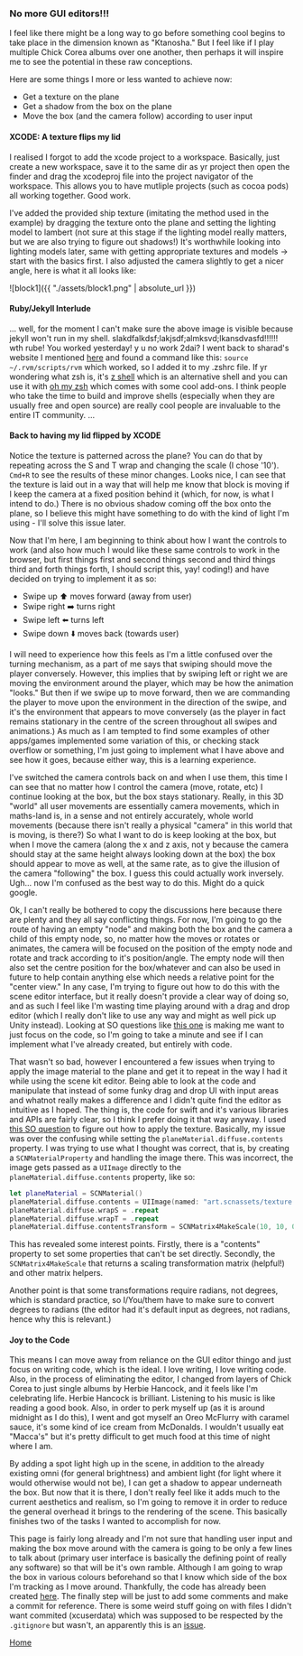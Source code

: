 ### No more GUI editors!!!

I feel like there might be a long way to go before something cool begins to take place in the dimension known as "Ktanosha." But I feel like if I play multiple Chick Corea albums over one another, then perhaps it will inspire me to see the potential in these raw conceptions.

Here are some things I more or less wanted to achieve now:
- Get a texture on the plane
- Get a shadow from the box on the plane
- Move the box (and the camera follow) according to user input


#### XCODE: A texture flips my lid

I realised I forgot to add the xcode project to a workspace. Basically, just create a new workspace, save it to the same dir as yr project then open the finder and drag the xcodeproj file into the project navigator of the workspace. This allows you to have mutliple projects (such as cocoa pods) all working together. Good work.

I've added the provided ship texture (imitating the method used in the example) by dragging the texture onto the plane and setting the lighting model to lambert (not sure at this stage if the lighting model really matters, but we are also trying to figure out shadows!) It's worthwhile looking into lighting models later, same with getting appropriate textures and models -> start with the basics first. I also adjusted the camera slightly to get a nicer angle, here is what it all looks like:

![block1]({{ "./assets/block1.png" | absolute_url }})


#### Ruby/Jekyll Interlude
...
well, for the moment I can't make sure the above image is visible because jekyll won't run in my shell. slakdfalkdsf;lakjsdf;almksvd;lkansdvasfd!!!!!! wth rube! You worked yesterday! y u no work 2dai? I went back to sharad's website I mentioned [here](./start) and found a command like this: `source ~/.rvm/scripts/rvm` which worked, so I added it to my .zshrc file. If yr wondering what zsh is, it's [z shell](http://www.zsh.org/) which is an alternative shell and you can use it with [oh my zsh](http://ohmyz.sh/) which comes with some cool add-ons. I think people who take the time to build and improve shells (especially when they are usually free and open source) are really cool people are invaluable to the entire IT community.
...


#### Back to having my lid flipped by XCODE

Notice the texture is patterned across the plane? You can do that by repeating across the S and T wrap and changing the scale (I chose '10'). `Cmd+R` to see the results of these minor changes. Looks nice, I can see that the texture is laid out in a way that will help me know that block is moving if I keep the camera at a fixed position behind it (which, for now, is what I intend to do.) There is no obvious shadow coming off the box onto the plane, so I believe this might have something to do with the kind of light I'm using - I'll solve this issue later.

Now that I'm here, I am beginning to think about how I want the controls to work (and also how much I would like these same controls to work in the browser, but first things first and second things second and third things third and forth things forth, I should script this, yay! coding!) and have decided on trying to implement it as so:

- Swipe up ⬆️ moves forward (away from user) 
- Swipe right ➡️ turns right
- Swipe left ⬅️ turns left
- Swipe down ⬇️ moves back (towards user)

I will need to experience how this feels as I'm a little confused over the turning mechanism, as a part of me says that swiping should move the player conversely. However, this implies that by swiping left or right we are moving the environment around the player, which may be how the animation "looks." But then if we swipe up to move forward, then we are commanding the player to move upon the environment in the direction of the swipe, and it's the environment that appears to move conversely (as the player in fact remains stationary in the centre of the screen throughout all swipes and animations.) As much as I am tempted to find some examples of other apps/games implemented some variation of this, or checking stack overflow or something, I'm just going to implement what I have above and see how it goes, because either way, this is a learning experience.

I've switched the camera controls back on and when I use them, this time I can see that no matter how I control the camera (move, rotate, etc) I continue looking at the box, but the box stays stationary. Really, in this 3D "world" all user movements are essentially camera movements, which in maths-land is, in a sense and not entirely accurately, whole world movements (because there isn't really a physical "camera" in this world that is moving, is there?) So what I want to do is keep looking at the box, but when I move the camera (along the x and z axis, not y because the camera should stay at the same height always looking down at the box) the box should appear to move as well, at the same rate, as to give the illusion of the camera "following" the box. I guess this could actually work inversely. Ugh... now I'm confused as the best way to do this. Might do a quick google.

Ok, I can't really be bothered to copy the discussions here because there are plenty and they all say conflicting things. For now, I'm going to go the route of having an empty "node" and making both the box and the camera a child of this empty node, so, no matter how the <whatever the box becomes> moves or rotates or animates, the camera will be focused on the position of the empty node and rotate and track according to it's position/angle. The empty node will then also set the centre position for the box/whatever and can also be used in future to help contain anything else which needs a relative point for the "center view." In any case, I'm trying to figure out how to do this with the scene editor interface, but it really doesn't provide a clear way of doing so, and as such I feel like I'm wasting time playing around with a drag and drop editor (which I really don't like to use any way and might as well pick up Unity instead). Looking at SO questions like [this one](https://stackoverflow.com/questions/42029347/position-a-scenekit-object-in-front-of-scncameras-current-orientation/42030679) is making me want to just focus on the code, so I'm going to take a minute and see if I can implement what I've already created, but entirely with code.

That wasn't so bad, however I encountered a few issues when trying to apply the image material to the plane and get it to repeat in the way I had it while using the scene kit editor. Being able to look at the code and manipulate that instead of some funky drag and drop UI with input areas and whatnot really makes a difference and I didn't quite find the editor as intuitive as I hoped. The thing is, the code for swift and it's various libraries and APIs are fairly clear, so I think I prefer doing it that way anyway. I used [this SO question](https://stackoverflow.com/questions/44920519/repeating-a-texture-over-a-plane-in-scenekit) to figure out how to apply the texture. Basically, my issue was over the confusing while setting the `planeMaterial.diffuse.contents` property. I was trying to use what I thought was correct, that is, by creating a `SCNMaterialProperty` and handling the image there. This was incorrect, the image gets passed as a `UIImage` directly to the `planeMaterial.diffuse.contents` property, like so:

```swift
let planeMaterial = SCNMaterial()
planeMaterial.diffuse.contents = UIImage(named: "art.scnassets/texture.png")
planeMaterial.diffuse.wrapS = .repeat
planeMaterial.diffuse.wrapT = .repeat
planeMaterial.diffuse.contentsTransform = SCNMatrix4MakeScale(10, 10, 0)
```

This has revealed some interest points. Firstly, there is a "contents" property to set some properties that can't be set directly. Secondly, the `SCNMatrix4MakeScale` that returns a scaling transformation matrix (helpful!) and other matrix helpers.

Another point is that some transformations require radians, not degrees, which is standard practice, so I/You/them have to make sure to convert degrees to radians (the editor had it's default input as degrees, not radians, hence why this is relevant.)


#### Joy to the Code

This means I can move away from reliance on the GUI editor thingo and just focus on writing code, which is the ideal. I love writing, I love writing code. Also, in the process of eliminating the editor, I changed from layers of Chick Corea to just single albums by Herbie Hancock, and it feels like I'm celebrating life. Herbie Hancock is brilliant. Listening to his music is like reading a good book. Also, in order to perk myself up (as it is around midnight as I do this), I went and got myself an Oreo McFlurry with caramel sauce, it's some kind of ice cream from McDonalds. I wouldn't usually eat "Macca's" but it's pretty difficult to get much food at this time of night where I am.

By adding a spot light high up in the scene, in addition to the already existing omni (for general brightness) and ambient light (for light where it would otherwise would not be), I can get a shadow to appear underneath the box. But now that it is there, I don't really feel like it adds much to the current aesthetics and realism, so I'm going to remove it in order to reduce the general overhead it brings to the rendering of the scene. This basically finishes two of the tasks I wanted to accomplish for now.

This page is fairly long already and I'm not sure that handling user input and making the box move around with the camera is going to be only a few lines to talk about (primary user interface is basically the defining point of really any software) so that will be it's own ramble. Although I am going to wrap the box in various colours beforehand so that I know which side of the box I'm tracking as I move around. Thankfully, the code has already been created [here](https://stackoverflow.com/a/45447813). The finally step will be just to add some comments and make a commit for reference. There is some weird stuff going on with files I didn't want commited (xcuserdata) which was supposed to be respected by the `.gitignore` but wasn't, an apparently this is an [issue](https://stackoverflow.com/questions/6564257/cant-ignore-userinterfacestate-xcuserstate). 

[Home](./)